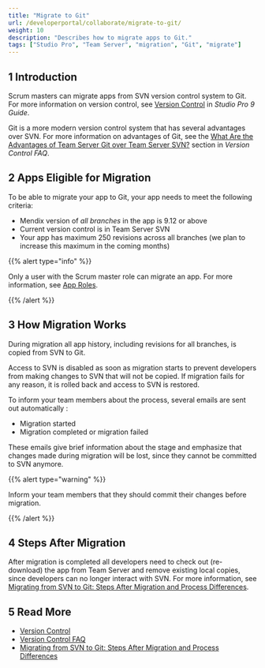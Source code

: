 ```yaml
---
title: "Migrate to Git"
url: /developerportal/collaborate/migrate-to-git/
weight: 10
description: "Describes how to migrate apps to Git."
tags: ["Studio Pro", "Team Server", "migration", "Git", "migrate"]
---
```


## 1 Introduction

Scrum masters can migrate apps from SVN version control system to Git. For more information on version control, see [Version Control](/refguide/version-control/) in *Studio Pro 9 Guide*. 

Git is a more modern version control system that has several advantages over SVN. For more information on advantages of Git, see the [What Are the Advantages of Team Server Git over Team Server SVN?](/refguide/version-control-faq/#git-advantages) section in *Version Control FAQ*.

## 2 Apps Eligible for Migration

To be able to migrate your app to Git, your app needs to meet the following criteria:

* Mendix version of *all branches* in the app is 9.12 or above
* Current version control is in Team Server SVN
* Your app has maximum 250 revisions across all branches (we plan to increase this maximum in the coming months)

{{% alert type="info" %}}

Only a user with the Scrum master role can migrate an app. For more information, see [App Roles](/developerportal/collaborate/app-roles/). 

{{% /alert %}}

## 3 How Migration Works

During migration all app history, including revisions for all branches, is copied from SVN to Git. 

Access to SVN is disabled as soon as migration starts to prevent developers from making changes to SVN that will not be copied. If migration fails for any reason, it is rolled back and access to SVN is restored.

To inform your team members about the process, several emails are sent out automatically :

* Migration started
* Migration completed or migration failed

These emails give brief information about the stage and emphasize that changes made during migration will be lost, since they cannot be committed to SVN anymore.

{{% alert type="warning" %}}

Inform your team members that they should commit their changes before migration.

{{% /alert %}}

## 4 Steps After Migration

After migration is completed all developers need to check out (re-download) the app from Team Server and remove existing local copies, since developers can no longer interact with SVN. For more information, see [Migrating from SVN to Git: Steps After Migration and Process Differences](/refguide/svn-git-differences/).

## 5 Read More

* [Version Control](/refguide/version-control/)
* [Version Control FAQ](/refguide/version-control-faq/)
* [Migrating from SVN to Git: Steps After Migration and Process Differences](/refguide/svn-git-differences/)
